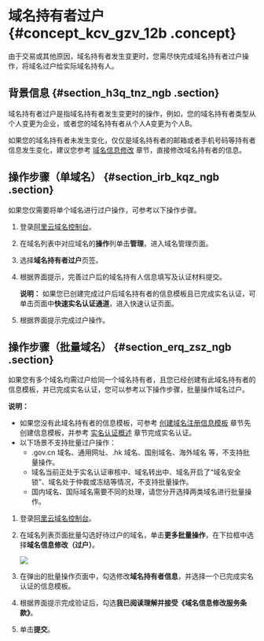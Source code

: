 # 域名持有者过户 {#concept_kcv_gzv_12b .concept}

由于交易或其他原因，域名持有者发生变更时，您需尽快完成域名持有者过户操作，将域名过户给实际域名持有人。

## 背景信息 {#section_h3q_tnz_ngb .section}

域名持有者过户是指域名持有者发生变更时的操作，例如，您的域名持有者类型从个人变更为企业，或者您的域名持有者从个人A变更为个人B。

如果您的域名持有者未发生变化，仅仅是域名持有者的邮箱或者手机号码等持有者信息发生变化，建议您参考 [域名信息修改](intl.zh-CN/域名管理/域名信息修改.md#) 章节，直接修改域名持有者的信息。

## 操作步骤（单域名） {#section_irb_kqz_ngb .section}

如果您仅需要将单个域名进行过户操作，可参考以下操作步骤。

1.  登录[阿里云域名控制台](https://dc.console.aliyun.com/?spm=a2c1d.8251217.1002.19.7e29eef5kAnBeP#/domain/list)。
2.  在域名列表中对应域名的**操作**列单击**管理**，进入域名管理页面。
3.  选择**域名持有者过户**页签。
4.  根据界面提示，完善过户后的域名持有人信息填写及认证材料提交。

    **说明：** 如果您已创建完成过户后域名持有者的信息模板且已完成实名认证，可单击页面中**快速实名认证通道**，进入快速认证页面。

5.  根据界面提示完成过户操作。

## 操作步骤（批量域名） {#section_erq_zsz_ngb .section}

如果您有多个域名均需过户给同一个域名持有者，且您已经创建有此域名持有者的信息模板，并已完成实名认证，您可以参考以下操作步骤，批量操作域名过户。

**说明：** 

-   如果您没有此域名持有者的信息模板，可参考 [创建域名注册信息模板](intl.zh-CN/域名管理/创建域名注册信息模板.md#) 章节先创建信息模板，并参考 [实名认证概述](../../../../intl.zh-CN/域名实名认证/域名实名认证概述.md#) 章节完成实名认证。
-   以下场景不支持批量过户操作：
    -   .gov.cn 域名、通用网址、.hk 域名、国别域名、海外域名 等，不支持批量操作。
    -   域名当前正处于实名认证审核中、域名转出中、域名开启了“域名安全锁”、域名处于仲裁或冻结等情况，不支持批量操作。
    -   国内域名、国际域名需要不同的处理，请您分开选择两类域名进行批量操作。

1.  登录[阿里云域名控制台](https://dc.console.aliyun.com/?spm=a2c1d.8251217.1002.19.7e29eef5kAnBeP#/domain/list)。
2.  在域名列表页面批量勾选好待过户的域名，单击**更多批量操作**，在下拉框中选择**域名信息修改（过户）**。

    ![](http://static-aliyun-doc.oss-cn-hangzhou.aliyuncs.com/assets/img/14320/156335421737988_zh-CN.png)

3.  在弹出的批量操作页面中，勾选修改**域名持有者信息**，并选择一个已完成实名认证的信息模板。
4.  根据界面提示完成验证后，勾选**我已阅读理解并接受《域名信息修改服务条款》**。
5.  单击**提交**。

